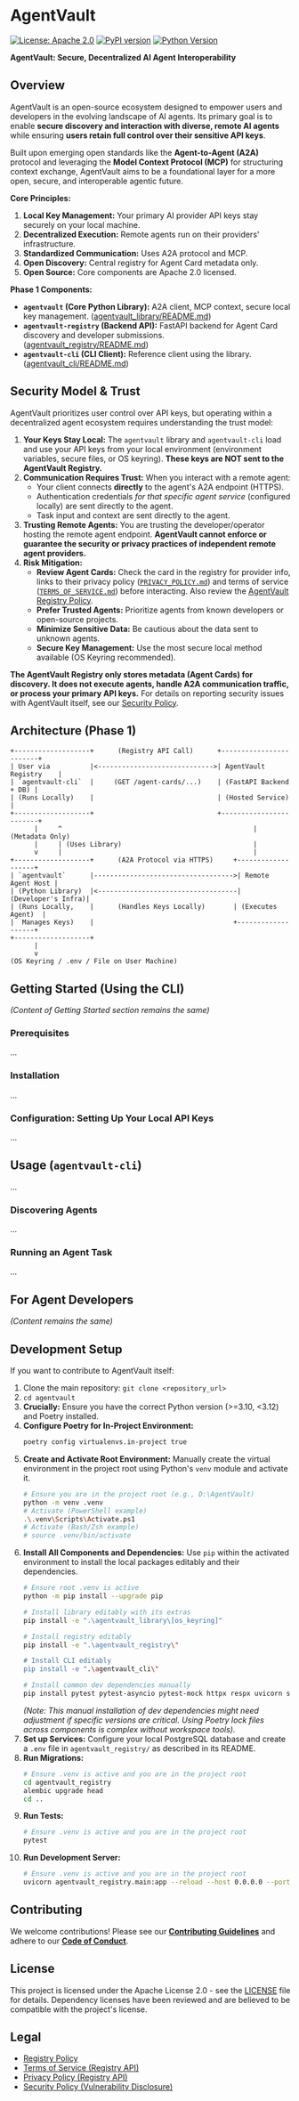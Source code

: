 # AgentVault

[![License: Apache 2.0](https://img.shields.io/badge/License-Apache_2.0-blue.svg)](LICENSE)
[![PyPI version](https://badge.fury.io/py/agentvault.svg)](https://badge.fury.io/py/agentvault) <!-- Placeholder - Needs actual PyPI release -->
[![Python Version](https://img.shields.io/pypi/pyversions/agentvault.svg)](https://pypi.org/project/agentvault/) <!-- Placeholder -->
<!-- Add Build Status, Coverage badges later -->

**AgentVault: Secure, Decentralized AI Agent Interoperability**

## Overview

AgentVault is an open-source ecosystem designed to empower users and developers in the evolving landscape of AI agents. Its primary goal is to enable **secure discovery and interaction with diverse, remote AI agents** while ensuring **users retain full control over their sensitive API keys**.

Built upon emerging open standards like the **Agent-to-Agent (A2A)** protocol and leveraging the **Model Context Protocol (MCP)** for structuring context exchange, AgentVault aims to be a foundational layer for a more open, secure, and interoperable agentic future.

**Core Principles:**

1.  **Local Key Management:** Your primary AI provider API keys stay securely on your local machine.
2.  **Decentralized Execution:** Remote agents run on their providers' infrastructure.
3.  **Standardized Communication:** Uses A2A protocol and MCP.
4.  **Open Discovery:** Central registry for Agent Card metadata only.
5.  **Open Source:** Core components are Apache 2.0 licensed.

**Phase 1 Components:**

*   **`agentvault` (Core Python Library):** A2A client, MCP context, secure local key management. ([agentvault_library/README.md](agentvault_library/README.md))
*   **`agentvault-registry` (Backend API):** FastAPI backend for Agent Card discovery and developer submissions. ([agentvault_registry/README.md](agentvault_registry/README.md))
*   **`agentvault-cli` (CLI Client):** Reference client using the library. ([agentvault_cli/README.md](agentvault_cli/README.md))

## Security Model & Trust

AgentVault prioritizes user control over API keys, but operating within a decentralized agent ecosystem requires understanding the trust model:

1.  **Your Keys Stay Local:** The `agentvault` library and `agentvault-cli` load and use your API keys from your local environment (environment variables, secure files, or OS keyring). **These keys are NOT sent to the AgentVault Registry.**
2.  **Communication Requires Trust:** When you interact with a remote agent:
    *   Your client connects **directly** to the agent's A2A endpoint (HTTPS).
    *   Authentication credentials *for that specific agent service* (configured locally) are sent directly to the agent.
    *   Task input and context are sent directly to the agent.
3.  **Trusting Remote Agents:** You are trusting the developer/operator hosting the remote agent endpoint. **AgentVault cannot enforce or guarantee the security or privacy practices of independent remote agent providers.**
4.  **Risk Mitigation:**
    *   **Review Agent Cards:** Check the card in the registry for provider info, links to their privacy policy ([`PRIVACY_POLICY.md`](PRIVACY_POLICY.md)) and terms of service ([`TERMS_OF_SERVICE.md`](TERMS_OF_SERVICE.md)) before interacting. Also review the [AgentVault Registry Policy](REGISTRY_POLICY.md).
    *   **Prefer Trusted Agents:** Prioritize agents from known developers or open-source projects.
    *   **Minimize Sensitive Data:** Be cautious about the data sent to unknown agents.
    *   **Secure Key Management:** Use the most secure local method available (OS Keyring recommended).

**The AgentVault Registry only stores metadata (Agent Cards) for discovery. It does not execute agents, handle A2A communication traffic, or process your primary API keys.** For details on reporting security issues with AgentVault itself, see our [Security Policy](SECURITY.md).

## Architecture (Phase 1)

```
+-------------------+      (Registry API Call)      +------------------------+
| User via          |<----------------------------->| AgentVault Registry    |
| `agentvault-cli`  |     (GET /agent-cards/...)    | (FastAPI Backend + DB) |
| (Runs Locally)    |                               | (Hosted Service)       |
+-------------------+                               +------------------------+
      |     ^                                                | (Metadata Only)
      |     | (Uses Library)                                 |
      v     |                                                |
+-------------------+      (A2A Protocol via HTTPS)     +-------------------+
| `agentvault`      |----------------------------------->| Remote Agent Host |
| (Python Library)  |<-----------------------------------| (Developer's Infra)|
| (Runs Locally,    |      (Handles Keys Locally)       | (Executes Agent)  |
|  Manages Keys)    |                                   +-------------------+
+-------------------+
      |
      v
(OS Keyring / .env / File on User Machine)
```

## Getting Started (Using the CLI)

*(Content of Getting Started section remains the same)*

### Prerequisites
...
### Installation
...
### Configuration: Setting Up Your Local API Keys
...
## Usage (`agentvault-cli`)
...
### Discovering Agents
...
### Running an Agent Task
...

## For Agent Developers

*(Content remains the same)*

## Development Setup

If you want to contribute to AgentVault itself:

1.  Clone the main repository: `git clone <repository_url>`
2.  `cd agentvault`
3.  **Crucially:** Ensure you have the correct Python version (>=3.10, <3.12) and Poetry installed.
4.  **Configure Poetry for In-Project Environment:**
    ```bash
    poetry config virtualenvs.in-project true
    ```
5.  **Create and Activate Root Environment:** Manually create the virtual environment in the project root using Python's `venv` module and activate it.
    ```bash
    # Ensure you are in the project root (e.g., D:\AgentVault)
    python -m venv .venv
    # Activate (PowerShell example)
    .\.venv\Scripts\Activate.ps1
    # Activate (Bash/Zsh example)
    # source .venv/bin/activate
    ```
6.  **Install All Components and Dependencies:** Use `pip` within the activated environment to install the local packages editably and their dependencies.
    ```bash
    # Ensure root .venv is active
    python -m pip install --upgrade pip

    # Install library editably with its extras
    pip install -e ".\agentvault_library\[os_keyring]"

    # Install registry editably
    pip install -e ".\agentvault_registry\"

    # Install CLI editably
    pip install -e ".\agentvault_cli\"

    # Install common dev dependencies manually
    pip install pytest pytest-asyncio pytest-mock httpx respx uvicorn slowapi alembic passlib[bcrypt] pydantic-settings asyncpg psycopg2-binary click rich
    ```
    *(Note: This manual installation of dev dependencies might need adjustment if specific versions are critical. Using Poetry lock files across components is complex without workspace tools).*
7.  **Set up Services:** Configure your local PostgreSQL database and create a `.env` file in `agentvault_registry/` as described in its README.
8.  **Run Migrations:**
    ```bash
    # Ensure .venv is active and you are in the project root
    cd agentvault_registry
    alembic upgrade head
    cd ..
    ```
9.  **Run Tests:**
    ```bash
    # Ensure .venv is active and you are in the project root
    pytest
    ```
10. **Run Development Server:**
    ```bash
    # Ensure .venv is active and you are in the project root
    uvicorn agentvault_registry.main:app --reload --host 0.0.0.0 --port 8000
    ```

## Contributing

We welcome contributions! Please see our [**Contributing Guidelines**](CONTRIBUTING.md) and adhere to our [**Code of Conduct**](CODE_OF_CONDUCT.md).

## License

This project is licensed under the Apache License 2.0 - see the [LICENSE](LICENSE) file for details. Dependency licenses have been reviewed and are believed to be compatible with the project's license.

## Legal

*   [Registry Policy](REGISTRY_POLICY.md)
*   [Terms of Service (Registry API)](TERMS_OF_SERVICE.md)
*   [Privacy Policy (Registry API)](PRIVACY_POLICY.md)
*   [Security Policy (Vulnerability Disclosure)](SECURITY.md)
